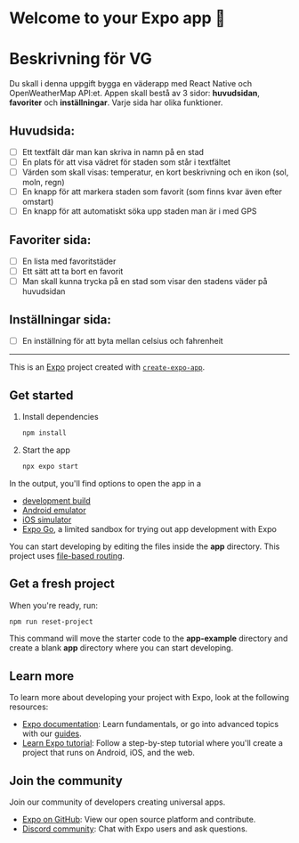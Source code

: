 # Welcome to your Expo app 👋

# Beskrivning för VG

Du skall i denna uppgift bygga en väderapp med React Native och OpenWeatherMap API:et. Appen skall bestå av 3 sidor: **huvudsidan**, **favoriter** och **inställningar**. Varje sida har olika funktioner.

## Huvudsida:
- [ ] Ett textfält där man kan skriva in namn på en stad
- [ ] En plats för att visa vädret för staden som står i textfältet
- [ ] Värden som skall visas: temperatur, en kort beskrivning och en ikon (sol, moln, regn)
- [ ] En knapp för att markera staden som favorit (som finns kvar även efter omstart)
- [ ] En knapp för att automatiskt söka upp staden man är i med GPS

## Favoriter sida:
- [ ] En lista med favoritstäder 
- [ ] Ett sätt att ta bort en favorit
- [ ] Man skall kunna trycka på en stad som visar den stadens väder på huvudsidan

## Inställningar sida:
- [ ] En inställning för att byta mellan celsius och fahrenheit


---

This is an [Expo](https://expo.dev) project created with [`create-expo-app`](https://www.npmjs.com/package/create-expo-app).

## Get started

1. Install dependencies

   ```bash
   npm install
   ```

2. Start the app

   ```bash
   npx expo start
   ```

In the output, you'll find options to open the app in a

- [development build](https://docs.expo.dev/develop/development-builds/introduction/)
- [Android emulator](https://docs.expo.dev/workflow/android-studio-emulator/)
- [iOS simulator](https://docs.expo.dev/workflow/ios-simulator/)
- [Expo Go](https://expo.dev/go), a limited sandbox for trying out app development with Expo

You can start developing by editing the files inside the **app** directory. This project uses [file-based routing](https://docs.expo.dev/router/introduction).

## Get a fresh project

When you're ready, run:

```bash
npm run reset-project
```

This command will move the starter code to the **app-example** directory and create a blank **app** directory where you can start developing.

## Learn more

To learn more about developing your project with Expo, look at the following resources:

- [Expo documentation](https://docs.expo.dev/): Learn fundamentals, or go into advanced topics with our [guides](https://docs.expo.dev/guides).
- [Learn Expo tutorial](https://docs.expo.dev/tutorial/introduction/): Follow a step-by-step tutorial where you'll create a project that runs on Android, iOS, and the web.

## Join the community

Join our community of developers creating universal apps.

- [Expo on GitHub](https://github.com/expo/expo): View our open source platform and contribute.
- [Discord community](https://chat.expo.dev): Chat with Expo users and ask questions.
